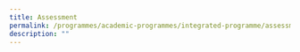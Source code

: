 ```yaml
---
title: Assessment
permalink: /programmes/academic-programmes/integrated-programme/assessment/
description: ""
---
```

